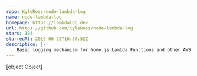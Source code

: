 ```yaml
---
repo: KyleRoss/node-lambda-log
name: node-lambda-log
homepage: https://lambdalog.dev
url: https://github.com/KyleRoss/node-lambda-log
stars: 194
starredAt: 2019-06-25T16:57:52Z
description: |-
    Basic logging mechanism for Node.js Lambda Functions and other AWS services, which produces logs in JSON format for easier reading through Cloudwatch Logs.
---
```


[object Object]
